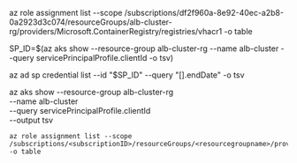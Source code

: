 az role assignment list --scope /subscriptions/df2f960a-8e92-40ec-a2b8-0a2923d3c074/resourceGroups/alb-cluster-rg/providers/Microsoft.ContainerRegistry/registries/vhacr1 -o table

SP_ID=$(az aks show --resource-group alb-cluster-rg --name alb-cluster --query servicePrincipalProfile.clientId -o tsv)

az ad sp credential list --id "$SP_ID" --query "[].endDate" -o tsv

az aks show --resource-group alb-cluster-rg \
    --name alb-cluster \
    --query servicePrincipalProfile.clientId \
    --output tsv

    az role assignment list --scope /subscriptions/<subscriptionID>/resourceGroups/<resourcegroupname>/providers/Microsoft.ContainerRegistry/registries/<acrname> -o table